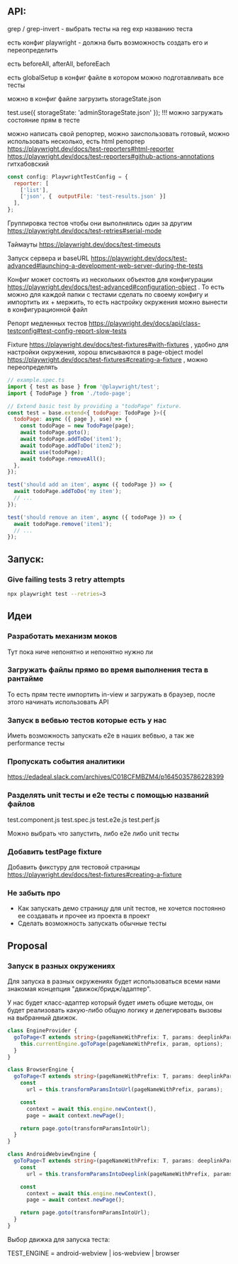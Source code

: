## API:

grep / grep-invert - выбрать тесты на reg exp названию теста

есть конфиг playwright - должна быть возможность создать его и переопределить

есть beforeAll, afterAll, beforeEach

есть globalSetup в конфиг файле в котором можно подготавливать все тесты

можно в конфиг файле загрузить storageState.json

test.use({ storageState: 'adminStorageState.json' }); !!! можно загружать состояние прям в тесте

можно написать свой репортер, можно заиспользовать готовый, можно использовать несколько, есть html репортер https://playwright.dev/docs/test-reporters#html-reporter
https://playwright.dev/docs/test-reporters#github-actions-annotations гитхабовский

```javascript
const config: PlaywrightTestConfig = {
  reporter: [
    ['list'],
    ['json', {  outputFile: 'test-results.json' }]
  ],
};
```

Группировка тестов чтобы они выполнялись один за другим https://playwright.dev/docs/test-retries#serial-mode

Таймауты https://playwright.dev/docs/test-timeouts

Запуск сервера и baseURL https://playwright.dev/docs/test-advanced#launching-a-development-web-server-during-the-tests

Конфиг может состоять из нескольких объектов для конфигурации https://playwright.dev/docs/test-advanced#configuration-object . То есть можно для каждой папки с тестами сделать по своему конфигу и импортить их + мержить,
то есть настройку окружения можно вынести в конфигурационной файл

Репорт медленных тестов https://playwright.dev/docs/api/class-testconfig#test-config-report-slow-tests

Fixture https://playwright.dev/docs/test-fixtures#with-fixtures , удобно для настройки окружения, хорош вписываются в page-object model
https://playwright.dev/docs/test-fixtures#creating-a-fixture , можно переопределять

```javascript
// example.spec.ts
import { test as base } from '@playwright/test';
import { TodoPage } from './todo-page';

// Extend basic test by providing a "todoPage" fixture.
const test = base.extend<{ todoPage: TodoPage }>({
  todoPage: async ({ page }, use) => {
    const todoPage = new TodoPage(page);
    await todoPage.goto();
    await todoPage.addToDo('item1');
    await todoPage.addToDo('item2');
    await use(todoPage);
    await todoPage.removeAll();
  },
});

test('should add an item', async ({ todoPage }) => {
  await todoPage.addToDo('my item');
  // ...
});

test('should remove an item', async ({ todoPage }) => {
  await todoPage.remove('item1');
  // ...
});
```

## Запуск:

### Give failing tests 3 retry attempts

```bash
npx playwright test --retries=3
```

## Идеи

### Разработать механизм моков

Тут пока ниче непонятно и непонятно нужно ли

### Загружать файлы прямо во время выполнения теста в рантайме

То есть прям тесте импортить in-view и загружать в браузер, после этого начинать использовать API

### Запуск в вебвью тестов которые есть у нас

Иметь возможность запускать e2e в наших вебвью, а так же performance тесты

### Пропускать события аналитики

https://edadeal.slack.com/archives/C018CFMBZM4/p1645035786228399

### Разделять unit тесты и e2e тесты с помощью названий файлов

test.component.js
test.spec.js
test.e2e.js
test.perf.js

Можно выбрать что запустить, либо e2e либо unit тесты

### Добавить testPage fixture

Добавить фикстуру для тестовой страницы https://playwright.dev/docs/test-fixtures#creating-a-fixture

### Не забыть про

- Как запускать демо страницу для unit тестов, не хочется постоянно ее создавать и прочее из проекта в проект
- Сделать возможность запускать обычные тесты

## Proposal

### Запуск в разных окружениях

Для запуска в разных окружениях будет использоваться всеми нами знакомая концепция "движок/бридж/адаптер".

У нас будет класс-адаптер который будет иметь общие методы, он будет реализовать какую-либо общую логику и делегировать
вызовы на выбранный движок.

```typescript
class EngineProvider {
  goToPage<T extends string>(pageNameWithPrefix: T, params: deeplinkParams[T], options: GoToPageOptions): Promise<void> {
    this.currentEngine.goToPage(pageNameWithPrefix, param, options);
  }
}

class BrowserEngine {
  goToPage<T extends string>(pageNameWithPrefix: T, params: deeplinkParams[T], options: GoToPageOptions): Promise<void> {
    const
      url = this.transformParamsIntoUrl(pageNameWithPrefix, params);

    const
      context = await this.engine.newContext(),
      page = await context.newPage();

    return page.goto(transformParamsIntoUrl);
  }
}

class AndroidWebviewEngine {
  goToPage<T extends string>(pageNameWithPrefix: T, params: deeplinkParams[T], options: GoToPageOptions): Promise<void> {
    const
      url = this.transformParamsIntoDeeplink(pageNameWithPrefix, params);

    const
      context = await this.engine.newContext(),
      page = await context.newPage();

    return page.goto(transformParamsIntoUrl);
  }
}
```

Выбор движка для запуска теста:

TEST_ENGINE = android-webview | ios-webview | browser

